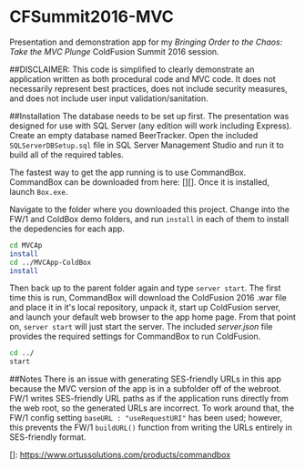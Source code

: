 # CFSummit2016-MVC
Presentation and demonstration app for my _Bringing Order to the Chaos: Take the MVC Plunge_ ColdFusion Summit 2016 session.

##DISCLAIMER:
This code is simplified to clearly demonstrate an application written as both procedural code and MVC code.  It does not necessarily represent best practices, does not include security measures, and does not include user input validation/sanitation.

##Installation
The database needs to be set up first. The presentation was designed for use with SQL Server (any edition will work including Express). Create an empty database named BeerTracker. Open the included `SQLServerDBSetup.sql` file in SQL Server Management Studio and run it to build all of the required tables.

The fastest way to get the app running is to use CommandBox. CommandBox can be downloaded from here: [][].  Once it is installed, launch `Box.exe`.

Navigate to the folder where you downloaded this project. Change into the FW/1 and ColdBox demo folders, and run `install` in each of them to install the depedencies for each app.

```bash
cd MVCAp
install
cd ../MVCApp-ColdBox
install
```

Then back up to the parent folder again and type `server start`.  The first time this is run, CommandBox will download the ColdFusion 2016 .war file and place it in it's local repository, unpack it, start up ColdFusion server, and launch your default web browser to the app home page.  From that point on, `server start` will just start the server.  The included _server.json_ file provides the required settings for CommandBox to run ColdFusion.

```bash
cd ../
start
```

##Notes
There is an issue with generating SES-friendly URLs in this app because the MVC version of the app is in a subfolder off of the webroot.  FW/1 writes SES-friendly URL paths as if the application runs directly from the web root, so the generated URLs are incorrect.  To work around that, the FW/1 config setting `baseURL : "useRequestURI"` has been used; however, this prevents the FW/1 `buildURL()` function from writing the URLs entirely in SES-friendly format.

[]: https://www.ortussolutions.com/products/commandbox
